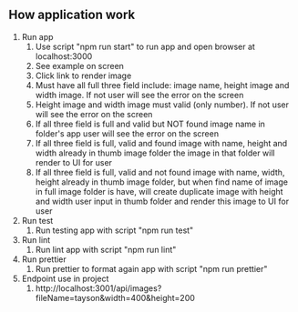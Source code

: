 ## How application work 
1. Run app
   1. Use script "npm run start" to run app and open browser at localhost:3000
   2. See example on screen 
   3. Click link to render image 
   4. Must have all full three field include: image name, height image and width image. If not user will see the error on the screen 
   5. Height image and width image must valid (only number). If not user will see the error on the screen 
   6. If all three field is full and valid but NOT found image name in folder's app user will see the error on the screen 
   7. If all three field is full, valid and found image with name, height and width already in thumb image folder the image in that folder will render to UI for user
   8. If all three field is full, valid and not found image with name, width, height already in thumb image folder, but when find name of image in full image folder is have, will create duplicate image with height and width user input in thumb folder and render this image to UI for user
2. Run test
   1. Run testing app with script "npm run test"
3. Run lint
   1. Run lint app with script "npm run lint"
4. Run prettier
   1. Run prettier to format again app with script "npm run prettier"
5. Endpoint use in project 
   1. http://localhost:3001/api/images?fileName=tayson&width=400&height=200

